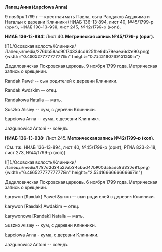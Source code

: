 **Лапец Анна (Łapciowa Anna)**

9 ноября 1799 г -- крестная мать Павла, сына Рандаков Авдакима и Натальи
с деревни Клинники (НИАБ 136-13-894, лист 40, №45/1799-р (ориг), НИАБ
136-13-938, лист 245, №42/1799-р (коп)).

**НИАБ 136-13-894:** Лист 40. **Метрическая запись №45/1799-р (ориг).**

![](./Осовская волость/Клинники/Лапецы/media/276bb59ac90174334cd625fbe94b79eaea6d2e90.png){width="6.496527777777778in"
height="0.7543186789151356in"}

Дедиловичская Покровская церковь. 9 ноября 1799 года. Метрическая запись
о крещении.

Randak Paweł -- сын родителей с деревни Клинники.

Randak Awdakim -- отец.

Randakowa Natalla -- мать.

Suszko Alisiey -- кум, с деревни Клинники.

Łapciowa Anna -- кума, с деревни Клинники.

Jazgunowicz Antoni -- ксёндз.

**НИАБ 136-13-938:** Лист 245. **Метрическая запись №42/1799-р (коп).**

(См. тж. НИАБ 136-13-894, лист 40, №45/1799-р (ориг); РГИА 823-2-18,
лист 273, №44/1799-р (коп))

![](./Осовская волость/Клинники/Лапецы/media/f787d2d34a29ab34cbad47b900da5adc8d330e81.png){width="6.496527777777778in"
height="2.5541666666666667in"}

Дедиловичская Покровская церковь. 6 ноября 1799 года. Метрическая запись
о крещении.

Łarywon \[Randak\] Paweł Symon -- сын родителей с деревни Клинники.

Łarywon \[Randak\] Awdakim -- отец.

Łarywonowa \[Randak\] Natalia -- мать.

Suszko Alisiey -- кум, с деревни Клинники.

Łapciowa Anna - кума, с деревни Клинники.

Jazgunowicz Antoni -- ксёндз.
